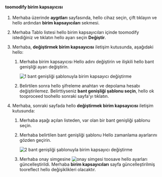 <!--author=SharS last changed: 1/7/2016-->

#### <a name="toomodify-a-volume-container"></a>toomodify birim kapsayıcısı
1. Merhaba üzerinde **aygıtları** sayfasında, hello cihaz seçin, çift tıklayın ve hello ardından **birim kapsayıcıları** sekmesi.
2. Merhaba Tablo listesi hello birim kapsayıcıları içinde toomodify istediğiniz ve tıklatın hello ayarı seçin **Değiştir**.
3. Merhaba, **değiştirmek birim kapsayıcısı** iletişim kutusunda, aşağıdaki hello:
   
   1. Merhaba birim kapsayıcısı Hello adını değiştirin ve ilişkili hello bant genişliği ayarı değiştirin. 
      
       ![1 bant genişliği şablonuyla birim kapsayıcı değiştirme](./media/storsimple-modify-volume-container/HCS_ModifyVCBT1-include.png)
   2. Belirtilen sonra hello şifreleme anahtarı ve depolama hesabı değiştirilemez. Belirttiyseniz **bant genişliği şablonu seçin**, hello ok tooproceed toohello sonraki sayfa'yı tıklatın.
4. Merhaba, sonraki sayfada hello **değiştirmek birim kapsayıcısı** iletişim kutusunda:
   
   1. Merhaba aşağı açılan listeden, var olan bir bant genişliği şablonu seçin.
   2. Merhaba belirtilen bant genişliği şablonu Hello zamanlama ayarlarını gözden geçirin.
      
       ![2 bant genişliği şablonuyla birim kapsayıcı değiştirme](./media/storsimple-modify-volume-container/HCS_ModifyVCBT2-include.png)
   3. Merhaba onay simgesine ![onay simgesi](./media/storsimple-modify-volume-container/HCS_CheckIcon-include.png) toosave hello ayarları güncelleştirildi. Merhaba **birim kapsayıcıları** sayfa güncelleştirilmiş tooreflect hello değişiklikleri olacaktır.


